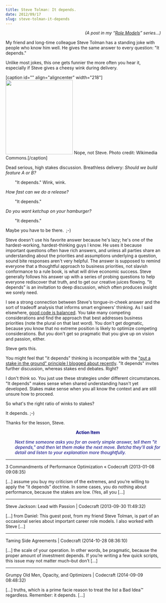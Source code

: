 ```yaml
---
title: Steve Tolman: It depends.
date: 2012/09/17
slug: steve-tolman-it-depends
---
```


<p style="text-align:right;"><em>(A post in my “<a href="../../../category/role-models/">Role Models</a>” series…)</em></p>
My friend and long-time colleague Steve Tolman has a standing joke with people who know him well. He gives the same answer to every question: "It depends."

Unlike most jokes, this one gets funnier the more often you hear it, especially if Steve gives a cheesy wink during delivery.

[caption id="" align="aligncenter" width="218"]<a href="http://en.wikipedia.org/wiki/File:Wink.JPG"><img class=" " title="cheesy wink" src="http://upload.wikimedia.org/wikipedia/commons/thumb/c/ce/Wink.JPG/218px-Wink.JPG" alt="" width="218" height="240" /></a> Nope, not Steve. Photo credit: Wikimedia Commons.[/caption]

Dead serious, high stakes discussion. Breathless delivery: <em>Should we build feature A or B?</em>
<p style="padding-left:30px;">"It depends." Wink, wink.</p>
<em>How fast can we do a release?</em>
<p style="padding-left:30px;">"It depends."</p>
<em>Do you want ketchup on your hamburger?</em>
<p style="padding-left:30px;">"It depends."</p>
Maybe you have to be there.  ;-)

Steve doesn't use his favorite answer because he's lazy; he's one of the hardest-working, hardest-thinking guys I know. He uses it because important questions often have rich answers, and unless all parties share an understanding about the priorities and assumptions underlying a question, sound bite responses aren't very helpful. The answer is supposed to remind everyone that a thoughtful approach to business priorities, not slavish conformance to a rule book, is what will drive economic success. Steve generally follows his answer up with a series of probing questions to help everyone rediscover that truth, and to get our creative juices flowing. "It depends" is an invitation to deep discussion, which often produces insight we sorely need.

I see a strong connection between Steve's tongue-in-cheek answer and the sort of tradeoff analysis that informs smart engineers' thinking. As I said elsewhere, <a title="Good Code Is Balanced" href="/2012/08/27/good-code-is-balanced/">good code is balanced</a>. You take many competing considerations and find the approach that best addresses business priorities (note the plural on that last word). You don't get dogmatic, because you know that no extreme position is likely to optimize competing considerations. But you don't get so pragmatic that you give up on vision and passion, either.

Steve gets this.

You might feel that "it depends" thinking is incompatible with the <a title="Don Kleinschnitz: Put a stake in the ground." href="/2012/09/14/don-kleinschnitz-stake/">"put a stake in the ground" principle I blogged about recently</a>. "It depends" invites further discussion, whereas stakes end debates. Right?

I don't think so. You just use these strategies under different circumstances. "It depends" makes sense when shared understanding hasn't yet developed. Stakes make sense when you all know the context and are still unsure how to proceed.

So what's the right ratio of winks to stakes?

It depends. ;-)

Thanks for the lesson, Steve.
<p style="padding-left:30px;text-align:center;"><span style="color:#000080;"><strong>Action Item</strong></span></p>
<p style="padding-left:30px;"><span style="color:#000080;"><em>Next time someone asks you for an overly simple answer, tell them "it depends," and then let them make the next move. Betcha they'll ask for detail and listen to your explanation more thoughtfully.</em></span></p>

---

3 Commandments of Performance Optimization &laquo; Codecraft (2013-01-08 09:08:35)

[...] assume you buy my criticism of the extremes, and you’re willing to apply the “it depends” doctrine. In some cases, you do nothing about performance, because the stakes are low. (Yes, all you [...]

---

Steve Jackson: Lead with Passion | Codecraft (2013-09-30 11:49:32)

[…] from Daniel: This guest post, from my friend Steve Tolman, is part of an occasional series about important career role models. I also worked with Steve […]

---

Taming Side Agreements | Codecraft (2014-10-28 08:36:10)

[…] the scale of your operation. In other words, be pragmatic, because the proper amount of investment depends. If you’re writing a few quick scripts, this issue may not matter much–but don’t […]

---

Grumpy Old Men, Opacity, and Optimizers | Codecraft (2014-09-09 08:48:32)

[…] truths, which is a prime facie reason to treat the list a Bad Idea™ regardless. Remember: it depends. […]